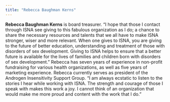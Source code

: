 ```yaml
---
title: "Rebecca Baughman Kerns"
---
```


**Rebecca Baughman Kerns** is board treasurer. &#8220;I hope that those I contact through <span class="caps">ISNA</span> see giving to this fabulous organization as I do; a chance to share the necessary resources and talents that we all have to make <span class="caps">ISNA</span> stronger, wiser and more relevant. When one gives to <span class="caps">ISNA</span>, you are giving to the future of better education, understanding and treatment of those with disorders of sex development. Giving to <span class="caps">ISNA</span> helps to ensure that a better future is available for the lives of families and children born with disorders of sex development.&#8221; Rebecca has seven years of experience in non-profit fundraising for various health organizations, as well as five years of marketing experience. Rebecca currently serves as president of the Androgen Insensitivity Support Group. &#8220;I am always ecstatic to listen to the stories I hear while working with <span class="caps">ISNA</span>. The strength and courage of those I speak with makes this work a joy. I cannot think of an organization that would make me more proud and content with the work that I do.&#8221;